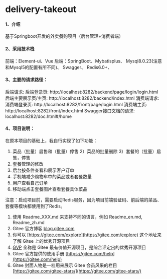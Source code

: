 # delivery-takeout

#### 1、介绍
基于Springboot开发的外卖餐购项目（后台管理+消费者端）

#### 2、采用技术栈
前端：Element-ui、Vue
后端：SpringBoot、Mybatisplus、
Mysql8.0.23(注意和Mysql5的配置有所不同)、
Swagger、
Redis6.0+、

#### 3、主要的请求路径：

后端请求:
后端登录页:  http://localhost:8282/backend/page/login/login.html
后端主要展示页/主页: http://localhost:8282/backend/index.html
消费端请求:
消费端登录页: http://localhost:8282/front/page/login.html
消费端主页: http://localhost:8282/front/index.html
Swagger接口文档的请求: localhost:8282/doc.html#/home

#### 4、项目说明：
在原本项目的基础上，我自行实现了如下功能：
1) 菜品（批量）启售和（批量）停售
   2）菜品的批量删除
   3）套餐的（批量）启售，停售
4) 套餐管理的修改
5) 后台按条件查看和展示客户订单
6) 手机端减少购物车中的菜品或者套餐数量
7) 用户查看自己订单
8) 移动端点击套餐图片查看套餐具体菜品

注意：启动项目前，需要启动Redis服务，因为项目前端验证码、前后端的菜品、套餐等模块都使用到了Redis。

1.  使用 Readme\_XXX.md 来支持不同的语言，例如 Readme\_en.md, Readme\_zh.md
2.  Gitee 官方博客 [blog.gitee.com](https://blog.gitee.com)
3.  你可以 [https://gitee.com/explore](https://gitee.com/explore) 这个地址来了解 Gitee 上的优秀开源项目
4.  [GVP](https://gitee.com/gvp) 全称是 Gitee 最有价值开源项目，是综合评定出的优秀开源项目
5.  Gitee 官方提供的使用手册 [https://gitee.com/help](https://gitee.com/help)
6.  Gitee 封面人物是一档用来展示 Gitee 会员风采的栏目 [https://gitee.com/gitee-stars/](https://gitee.com/gitee-stars/)
